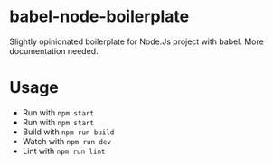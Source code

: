 # babel-node-boilerplate

Slightly opinionated boilerplate for Node.Js project with babel. More documentation needed.

# Usage

- Run with `npm start`
- Run with `npm start`
- Build with `npm run build`
- Watch with `npm run dev`
- Lint with `npm run lint`
